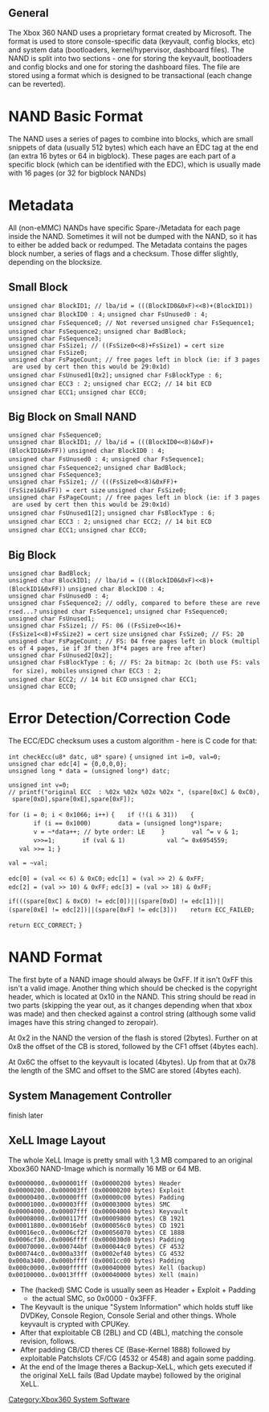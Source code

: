 ## General

The Xbox 360 NAND uses a proprietary format created by Microsoft. The
format is used to store console-specific data (keyvault, config blocks,
etc) and system data (bootloaders, kernel/hypervisor, dashboard files).
The NAND is split into two sections - one for storing the keyvault,
bootloaders and config blocks and one for storing the dashboard files.
The file are stored using a format which is designed to be transactional
(each change can be reverted).

# NAND Basic Format

The NAND uses a series of pages to combine into blocks, which are small
snippets of data (usually 512 bytes) which each have an EDC tag at the
end (an extra 16 bytes or 64 in bigblock). These pages are each part of
a specific block (which can be identified with the EDC), which is
usually made with 16 pages (or 32 for bigblock NANDs)

# Metadata

All (non-eMMC) NANDs have specific Spare-/Metadata for each page inside
the NAND. Sometimes it will not be dumped with the NAND, so it has to
either be added back or redumped. The Metadata contains the pages block
number, a series of flags and a checksum. Those differ slightly,
depending on the
blocksize.

## Small Block

`unsigned char BlockID1; // lba/id = (((BlockID0&0xF)<<8)+(BlockID1))`
`unsigned char BlockID0 : 4;`
`unsigned char FsUnused0 : 4;`
`unsigned char FsSequence0; // Not reversed`
`unsigned char FsSequence1;`
`unsigned char FsSequence2;`
`unsigned char BadBlock;`
`unsigned char FsSequence3;`
`unsigned char FsSize1; // ((FsSize0<<8)+FsSize1) = cert size`
`unsigned char FsSize0;`
`unsigned char FsPageCount; // free pages left in block (ie: if 3 pages are used by cert then this would be 29:0x1d)`
`unsigned char FsUnused1[0x2];`
`unsigned char FsBlockType : 6;`
`unsigned char ECC3 : 2;`
`unsigned char ECC2; // 14 bit ECD`
`unsigned char ECC1;`
`unsigned char ECC0;`

## Big Block on Small NAND

`unsigned char FsSequence0;`
`unsigned char BlockID1; // lba/id = (((BlockID0<<8)&0xF)+(BlockID1&0xFF))`
`unsigned char BlockID0 : 4; `
`unsigned char FsUnused0 : 4;`
`unsigned char FsSequence1;`
`unsigned char FsSequence2;`
`unsigned char BadBlock;`
`unsigned char FsSequence3;`
`unsigned char FsSize1; // (((FsSize0<<8)&0xFF)+(FsSize1&0xFF)) = cert size`
`unsigned char FsSize0;`
`unsigned char FsPageCount; // free pages left in block (ie: if 3 pages are used by cert then this would be 29:0x1d)`
`unsigned char FsUnused1[2];`
`unsigned char FsBlockType : 6;`
`unsigned char ECC3 : 2;`
`unsigned char ECC2; // 14 bit ECD`
`unsigned char ECC1;`
`unsigned char ECC0;`

## Big Block

`unsigned char BadBlock;`
`unsigned char BlockID1; // lba/id = (((BlockID0&0xF)<<8)+(BlockID1&0xFF))`
`unsigned char BlockID0 : 4;`
`unsigned char FsUnused0 : 4;`
`unsigned char FsSequence2; // oddly, compared to before these are reversed...?`
`unsigned char FsSequence1;`
`unsigned char FsSequence0;`
`unsigned char FsUnused1;`
`unsigned char FsSize1; // FS: 06 ((FsSize0<<16)+(FsSize1<<8)+FsSize2) = cert size`
`unsigned char FsSize0; // FS: 20`
`unsigned char FsPageCount; // FS: 04 free pages left in block (multiples of 4 pages, ie if 3f then 3f*4 pages are free after)`
`unsigned char FsUnused2[0x2];`
`unsigned char FsBlockType : 6; // FS: 2a bitmap: 2c (both use FS: vals for size), mobiles`
`unsigned char ECC3 : 2;`
`unsigned char ECC2; // 14 bit ECD`
`unsigned char ECC1;`
`unsigned char ECC0;`

# Error Detection/Correction Code

The ECC/EDC checksum uses a custom algorithm - here is C code for
that:

`int checkEcc(u8* datc, u8* spare)`
`{`
`unsigned int i=0, val=0;`
`unsigned char edc[4] = {0,0,0,0};`
`unsigned long * data = (unsigned long*) datc;`

`unsigned int v=0;`
`// printf("original ECC  : %02x %02x %02x %02x ", (spare[0xC] & 0xC0), spare[0xD],spare[0xE],spare[0xF]);`

`for (i = 0; i < 0x1066; i++)`
`{`
`   if (!(i & 31))`
`   {`
`       if (i == 0x1000)`
`       data = (unsigned long*)spare;`
`       v = ~*data++; // byte order: LE `
`   }`
`       val ^= v & 1;`
`       v>>=1;`
`       if (val & 1)`
`           val ^= 0x6954559;`
`   val >>= 1;`
`}`

`val = ~val;`

`edc[0] = (val << 6) & 0xC0;`
`edc[1] = (val >> 2) & 0xFF;`
`edc[2] = (val >> 10) & 0xFF;`
`edc[3] = (val >> 18) & 0xFF;`

`if(((spare[0xC] & 0xC0) != edc[0])||(spare[0xD] != edc[1])||(spare[0xE] != edc[2])||(spare[0xF] != edc[3]))`
`   return ECC_FAILED;`

`return ECC_CORRECT;`
`}`

# NAND Format

The first byte of a NAND image should always be 0xFF. If it isn't 0xFF
this isn't a valid image. Another thing which should be checked is the
copyright header, which is located at 0x10 in the NAND. This string
should be read in two parts (skipping the year out, as it changes
depending when that xbox was made) and then checked against a control
string (although some valid images have this string changed to
zeropair).

At 0x2 in the NAND the version of the flash is stored (2bytes). Further
on at 0x8 the offset of the CB is stored, followed by the CF1 offset
(4bytes each).

At 0x6C the offset to the keyvault is located (4bytes). Up from that at
0x78 the length of the SMC and offset to the SMC are stored (4bytes
each).

## System Management Controller

finish later

## XeLL Image Layout

The whole XeLL Image is pretty small with 1,3 MB compared to an original
Xbox360 NAND-Image which is normally 16 MB or 64 MB.

`0x00000000..0x000001ff (0x00000200 bytes) Header`
`0x00000200..0x000003ff (0x00000200 bytes) Exploit`
`0x00000400..0x00000fff (0x00000c00 bytes) Padding`
`0x00001000..0x00003fff (0x00003000 bytes) SMC`
`0x00004000..0x00007fff (0x00004000 bytes) Keyvault`
`0x00008000..0x000117ff (0x00009800 bytes) CB 1921`
`0x00011800..0x00016ebf (0x000056c0 bytes) CD 1921`
`0x00016ec0..0x0006cf2f (0x00056070 bytes) CE 1888`
`0x0006cf30..0x0006ffff (0x000030d0 bytes) Padding`
`0x00070000..0x000744bf (0x000044c0 bytes) CF 4532`
`0x000744c0..0x000a33ff (0x0002ef40 bytes) CG 4532`
`0x000a3400..0x000bffff (0x0001cc00 bytes) Padding`
`0x000c0000..0x000fffff (0x00040000 bytes) Xell (backup)`
`0x00100000..0x0013ffff (0x00040000 bytes) Xell (main)`

  - The (hacked) SMC Code is usually seen as Header + Exploit + Padding
    + the actual SMC, so 0x0000 - 0x3FFF.
  - The Keyvault is the unique "System Information" which holds stuff
    like DVDKey, Console Region, Console Serial and other things. Whole
    keyvault is crypted with CPUKey.
  - After that exploitable CB (2BL) and CD (4BL), matching the console
    revision, follows.
  - After padding CB/CD theres CE (Base-Kernel 1888) followed by
    exploitable Patchslots CF/CG (4532 or 4548) and again some padding.
  - At the end of the Image theres a Backup-XeLL, which gets executed if
    the original XeLL fails (Bad Update maybe) followed by the original
    XeLL.

[Category:Xbox360 System
Software](Category:Xbox360_System_Software "wikilink")